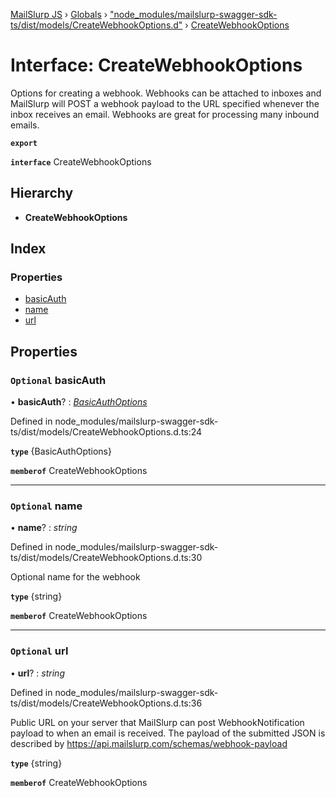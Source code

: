 [MailSlurp JS](../README.md) › [Globals](../globals.md) › ["node_modules/mailslurp-swagger-sdk-ts/dist/models/CreateWebhookOptions.d"](../modules/_node_modules_mailslurp_swagger_sdk_ts_dist_models_createwebhookoptions_d_.md) › [CreateWebhookOptions](_node_modules_mailslurp_swagger_sdk_ts_dist_models_createwebhookoptions_d_.createwebhookoptions.md)

# Interface: CreateWebhookOptions

Options for creating a webhook. Webhooks can be attached to inboxes and MailSlurp will POST a webhook payload to the URL specified whenever the inbox receives an email. Webhooks are great for processing many inbound emails.

**`export`** 

**`interface`** CreateWebhookOptions

## Hierarchy

* **CreateWebhookOptions**

## Index

### Properties

* [basicAuth](_node_modules_mailslurp_swagger_sdk_ts_dist_models_createwebhookoptions_d_.createwebhookoptions.md#optional-basicauth)
* [name](_node_modules_mailslurp_swagger_sdk_ts_dist_models_createwebhookoptions_d_.createwebhookoptions.md#optional-name)
* [url](_node_modules_mailslurp_swagger_sdk_ts_dist_models_createwebhookoptions_d_.createwebhookoptions.md#optional-url)

## Properties

### `Optional` basicAuth

• **basicAuth**? : *[BasicAuthOptions](_node_modules_mailslurp_swagger_sdk_ts_dist_models_basicauthoptions_d_.basicauthoptions.md)*

Defined in node_modules/mailslurp-swagger-sdk-ts/dist/models/CreateWebhookOptions.d.ts:24

**`type`** {BasicAuthOptions}

**`memberof`** CreateWebhookOptions

___

### `Optional` name

• **name**? : *string*

Defined in node_modules/mailslurp-swagger-sdk-ts/dist/models/CreateWebhookOptions.d.ts:30

Optional name for the webhook

**`type`** {string}

**`memberof`** CreateWebhookOptions

___

### `Optional` url

• **url**? : *string*

Defined in node_modules/mailslurp-swagger-sdk-ts/dist/models/CreateWebhookOptions.d.ts:36

Public URL on your server that MailSlurp can post WebhookNotification payload to when an email is received. The payload of the submitted JSON is described by https://api.mailslurp.com/schemas/webhook-payload

**`type`** {string}

**`memberof`** CreateWebhookOptions
